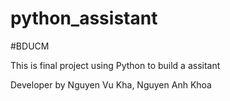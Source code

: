 # python_assistant

#BDUCM

This is final project using Python to build a assitant 


Developer by Nguyen Vu Kha, Nguyen Anh Khoa 

